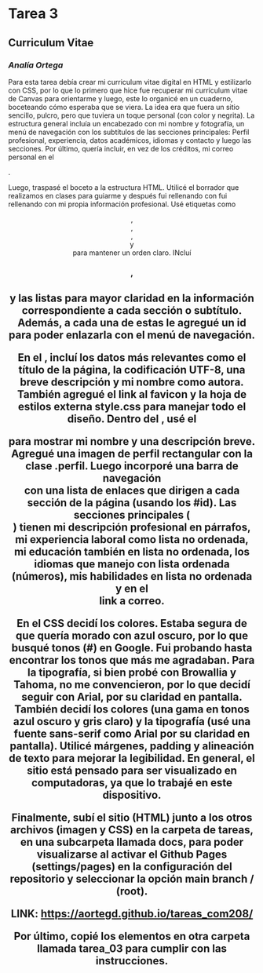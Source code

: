 # Tarea 3
## Curriculum Vitae
### *Analía Ortega*

Para esta tarea debía crear mi curriculum vitae digital en HTML y estilizarlo con CSS, por lo que lo primero que hice fue recuperar mi currículum vitae de Canvas para orientarme y luego, este lo organicé en un cuaderno, boceteando cómo esperaba que se viera. La idea era que fuera un sitio sencillo, pulcro, pero que tuviera un toque personal (con color y negrita). La estructura general incluía un encabezado con mi nombre y fotografía, un menú de navegación con los subtítulos de las secciones principales: Perfil profesional, experiencia, datos académicos, idiomas y contacto y luego las secciones. Por último, quería incluir, en vez de los créditos, mi correo personal en el <footer>. 

Luego, traspasé el boceto a la estructura HTML. Utilicé el borrador que realizamos en clases para guiarme y después fui rellenando con fui rellenando con mi propia información profesional. Usé etiquetas como <header>, <nav>, <main>, <section> y <footer> para mantener un orden claro. INcluí <h1>, <h2> y las listas para mayor claridad en la información correspondiente a cada sección o subtítulo. Además, a cada una de estas le agregué un id para poder enlazarla con el menú de navegación.

En el <head>, incluí los datos más relevantes como el título de la página, la codificación UTF-8, una breve descripción y mi nombre como autora. También agregué el link al favicon y la hoja de estilos externa style.css para manejar todo el diseño. Dentro del <body>, usé el <header> para mostrar mi nombre y una descripción breve. Agregué una imagen de perfil rectangular con la clase .perfil. Luego incorporé una barra de navegación <nav> con una lista de enlaces que dirigen a cada sección de la página (usando los #id). Las secciones principales (<section>) tienen mi descripción profesional en párrafos, mi experiencia laboral como lista no ordenada, mi educación también en lista no ordenada, los idiomas que manejo con lista ordenada (números), mis habilidades en lista no ordenada y en el <footer> link a correo.

En el CSS decidí los colores. Estaba segura de que quería morado con azul oscuro, por lo que busqué tonos (#) en Google. Fui probando hasta encontrar los tonos que más me agradaban. Para la tipografía, si bien probé con Browallia y Tahoma, no me convencieron, por lo que decidí seguir con Arial, por su claridad en pantalla. 
También decidí los colores (una gama en tonos azul oscuro y gris claro) y la tipografía (usé una fuente sans-serif como Arial por su claridad en pantalla). Utilicé márgenes, padding y alineación de texto para mejorar la legibilidad. En general, el sitio está pensado para ser visualizado en computadoras, ya que lo trabajé en este dispositivo.

Finalmente, subí el sitio (HTML) junto a los otros archivos (imagen y CSS) en la carpeta de tareas, en una subcarpeta llamada docs, para poder visualizarse al activar el Github Pages (settings/pages) en la configuración del repositorio y seleccionar la opción main branch / (root).

LINK: https://aortegd.github.io/tareas_com208/

Por último, copié los elementos en otra carpeta llamada tarea_03 para cumplir con las instrucciones. 